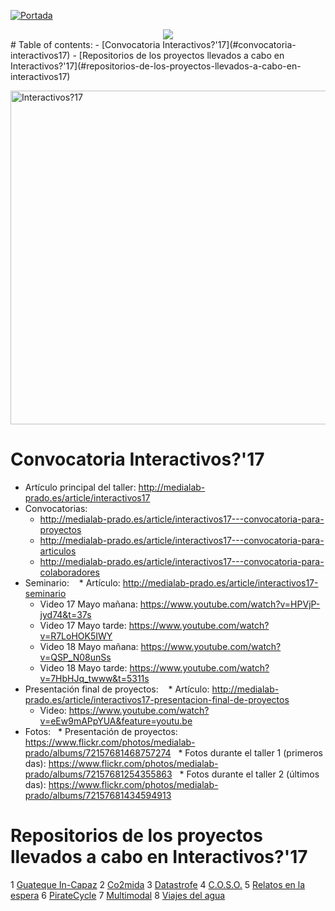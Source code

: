 [![Portada](http://medialab-prado.es/mmedia/19/19846/500_0.jpg)]()
<div style="text-align:center"><img src ="http://medialab-prado.es/mmedia/19/19846/500_0.jpg" /></div>
# Table of contents:
- [Convocatoria Interactivos?'17](#convocatoria-interactivos17)
- [Repositorios de los proyectos llevados a cabo en Interactivos?'17](#repositorios-de-los-proyectos-llevados-a-cabo-en-interactivos17)


<a data-flickr-embed="true"  href="https://www.flickr.com/photos/medialab-prado/albums/72157681468757274" title="Interactivos?17"><img src="https://c1.staticflickr.com/5/4221/34190894174_ba6927d2a3_c.jpg" width="800" height="534" alt="Interactivos?17"></a>

# Convocatoria Interactivos?'17
* Artículo principal del taller: http://medialab-prado.es/article/interactivos17
* Convocatorias: 
    * http://medialab-prado.es/article/interactivos17---convocatoria-para-proyectos
    * http://medialab-prado.es/article/interactivos17---convocatoria-para-articulos
    * http://medialab-prado.es/article/interactivos17---convocatoria-para-colaboradores
* Seminario: 
    * Artículo: http://medialab-prado.es/article/interactivos17-seminario
    * Video 17 Mayo mañana: https://www.youtube.com/watch?v=HPVjP-jyd74&t=37s
    * Video 17 Mayo tarde: https://www.youtube.com/watch?v=R7LoHOK5IWY
    * Video 18 Mayo mañana: https://www.youtube.com/watch?v=QSP_N08unSs
    * Video 18 Mayo tarde: https://www.youtube.com/watch?v=7HbHJq_twww&t=5311s
* Presentación final de proyectos: 
    * Artículo: http://medialab-prado.es/article/interactivos17-presentacion-final-de-proyectos
    * Video: https://www.youtube.com/watch?v=eEw9mAPpYUA&feature=youtu.be
* Fotos: 
   * Presentación de proyectos: https://www.flickr.com/photos/medialab-prado/albums/72157681468757274
   * Fotos durante el taller 1 (primeros das): https://www.flickr.com/photos/medialab-prado/albums/72157681254355863
   * Fotos durante el taller 2 (últimos das): https://www.flickr.com/photos/medialab-prado/albums/72157681434594913

# Repositorios de los proyectos llevados a cabo en Interactivos?'17
1 [Guateque In-Capaz](https://github.com/medialab-prado/interactivos17-guateque)
2 [Co2mida](https://github.com/medialab-prado/interactivos17-co2mida)
3 [Datastrofe](https://github.com/medialab-prado/interactivos17-datastrofe)
4 [C.O.S.O.](https://github.com/medialab-prado/interactivos17-coso)
5 [Relatos en la espera](https://github.com/medialab-prado/interactivos17-relatosenlaespera)
6 [PirateCycle](https://github.com/medialab-prado/interactivos17-piratecycle)
7 [Multimodal](https://github.com/medialab-prado/interactivos17-multimodal)
8 [Viajes del agua](https://github.com/medialab-prado/interactivos17-viajesdeagua)
